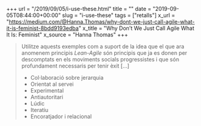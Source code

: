 +++
url = "/2019/09/05/i-use-these.html"
title = ""
date = "2019-09-05T08:44:00+00:00"
slug = "i-use-these"
tags = ["retalls"]
x_url = "https://medium.com/@Hanna.Thomas/why-dont-we-just-call-agile-what-it-is-feminist-8bdd9193edba"
x_title = "Why Don’t We Just Call Agile What It Is: Feminist"
x_source = "Hanna Thomas"
+++

> Utilitze aquests exemples com a suport de la idea que el que ara anomenem principis *Lean-Agile* són principis que ja es donen per descomptats en els moviments socials progressistes i que són profundament necessaris per tenir èxit […]
>
> - Col·laboració sobre jerarquia
> - Orientat al servei
> - Experimental
> - Antiautoritari
> - Lúdic
> - Iteratiu
> - Encoratjador i relacional
